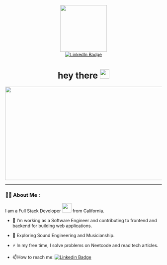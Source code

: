 <div id="header" align="center">
  <img src="https://media.giphy.com/media/137EaR4vAOCn1S/giphy.gif" width="150"/>
  <div id="badges" style="">
    <a href="https://www.linkedin.com/in/josephevans0">
      <img src="https://img.shields.io/badge/LinkedIn-blue?style=for-the-badge&logo=linkedin&logoColor=white" alt="LinkedIn Badge"/>
    </a>
  </div>
  <!-- <img src="https://komarev.com/ghpvc/?username=jeje1197&style=flat-square&color=blue" alt=""/> -->
  <h1>
    hey there
    <img src="https://media.giphy.com/media/hvRJCLFzcasrR4ia7z/giphy.gif" width="30px"/>
  </h1>
</div>

<div align="center">
  <img src="https://media.giphy.com/media/dWesBcTLavkZuG35MI/giphy.gif" width="600" height="300"/>
</div>

---

### :man_technologist: About Me :
I am a Full Stack Developer <img src="https://media.giphy.com/media/WUlplcMpOCEmTGBtBW/giphy.gif" width="30"> from California.

- :telescope: I’m working as a Software Engineer and contributing to frontend and backend for building web applications.

- :musical_note: Exploring Sound Engineering and Musicianship.

- :zap: In my free time, I solve problems on Neetcode and read tech articles.

- :mailbox:How to reach me: [![Linkedin Badge](https://img.shields.io/badge/-kakbar-blue?style=flat&logo=Linkedin&logoColor=white)](https://www.linkedin.com/in/josephevans0)
